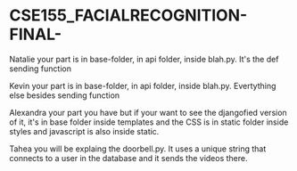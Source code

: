 # CSE155_FACIALRECOGNITION-FINAL-

Natalie your part is in base-folder, in api folder, inside blah.py. It's the def sending function

Kevin your part is in base-folder, in api folder, inside blah.py. Evertything else besides sending function

Alexandra your part you have but if your want to see the djangofied version of it, it's in base folder inside templates and the CSS is in static folder inside styles and javascript is also inside static. 

Tahea you will be explaing the doorbell.py. It uses a unique string that connects to a user in the database and it sends the videos there.
